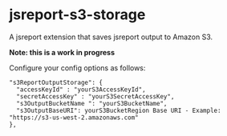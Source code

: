 # jsreport-s3-storage

A jsreport extension that saves jsreport output to Amazon S3.

**Note: this is a work in progress**

Configure your config options as follows:

    "s3ReportOutputStorage": {
      "accessKeyId" : "yourS3AccessKeyId",
      "secretAccessKey" : "yourS3SecretAccessKey",
      "s3OutputBucketName ": "yourS3BucketName",
      "s3OutputBaseURI": yourS3BucketRegion Base URI - Example: "https://s3-us-west-2.amazonaws.com"
    },
